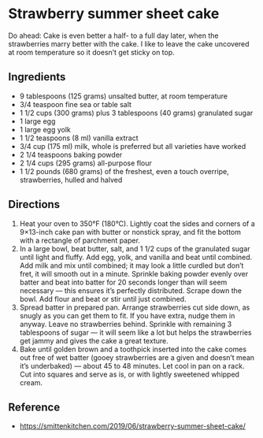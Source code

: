 # Strawberry summer sheet cake

Do ahead: Cake is even better a half- to a full day later, when the strawberries marry better with the cake. I like to leave the cake uncovered at room temperature so it doesn’t get sticky on top.

## Ingredients

- 9 tablespoons (125 grams) unsalted butter, at room temperature
- 3/4 teaspoon fine sea or table salt
- 1 1/2 cups (300 grams) plus 3 tablespoons (40 grams) granulated sugar
- 1 large egg
- 1 large egg yolk
- 1 1/2 teaspoons (8 ml) vanilla extract
- 3/4 cup (175 ml) milk, whole is preferred but all varieties have worked
- 2 1/4 teaspoons baking powder
- 2 1/4 cups (295 grams) all-purpose flour
- 1 1/2 pounds (680 grams) of the freshest, even a touch overripe, strawberries, hulled and halved

## Directions

1. Heat your oven to 350°F (180°C). Lightly coat the sides and corners of a 9×13-inch cake pan with butter or nonstick spray, and fit the bottom with a rectangle of parchment paper.
2. In a large bowl, beat butter, salt, and 1 1/2 cups of the granulated sugar until light and fluffy. Add egg, yolk, and vanilla and beat until combined. Add milk and mix until combined; it may look a little curdled but don’t fret, it will smooth out in a minute. Sprinkle baking powder evenly over batter and beat into batter for 20 seconds longer than will seem necessary — this ensures it’s perfectly distributed. Scrape down the bowl. Add flour and beat or stir until just combined.
3. Spread batter in prepared pan. Arrange strawberries cut side down, as snugly as you can get them to fit. If you have extra, nudge them in anyway. Leave no strawberries behind. Sprinkle with remaining 3 tablespoons of sugar — it will seem like a lot but helps the strawberries get jammy and gives the cake a great texture.
4. Bake until golden brown and a toothpick inserted into the cake comes out free of wet batter (gooey strawberries are a given and doesn’t mean it’s underbaked) — about 45 to 48 minutes. Let cool in pan on a rack. Cut into squares and serve as is, or with lightly sweetened whipped cream.


## Reference

- <https://smittenkitchen.com/2019/06/strawberry-summer-sheet-cake/>
 